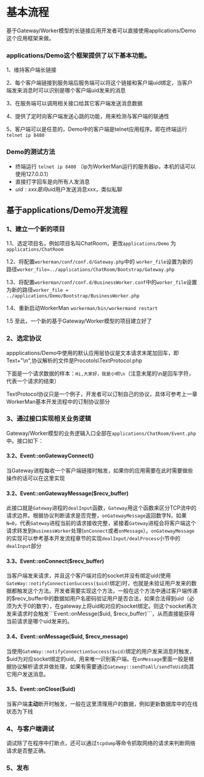 # 基本流程
基于Gateway/Worker模型的长链接应用开发者可以直接使用applications/Demo这个应用框架来做。

### applications/Demo这个框架提供了以下基本功能。

1、维持客户端长链接

2、每个客户端链接到服务端后服务端可以将这个链接和客户端uid绑定，当客户端发来消息时可以识别是哪个客户端uid发来的消息

3、在服务端可以调用相关接口给其它客户端发送消息数据

4、提供了定时向客户端发送心跳的功能，用来检测与客户端的联通性

5、客户端可以是任意的，Demo中的客户端是telnet应用程序。即在终端运行```telnet ip 8480```

### Demo的测试方法

  * 终端运行 ```telnet ip 8480``` （ip为WorkerMan运行的服务器ip，本机的话可以使用127.0.0.1）
  * 直接打字回车是向所有人发消息
  * $uid:xxx 是向$uid用户发送消息xxx，类似私聊

## 基于applications/Demo开发流程

### 1、建立一个新的项目

1.1、选定项目名，例如项目名叫ChatRoom，更改```applications/Demo``` 为 ```applications/ChatRoom```

1.2、将配置```workerman/conf/conf.d/Gateway.php```中的 ```worker_file```设置为新的路径```worker_file=../applications/ChatRoom/Bootstrap/Gateway.php```

1.3、将配置```workerman/conf/conf.d/BusinessWorker.conf```中的```worker_file```设置为新的路径```worker_file = ../applications/Demo/Bootstrap/BusinessWorker.php```

1.4、重新启动WorkerMan ```workerman/bin/workermand restart```

1.5 至此，一个新的基于Gateway/Worker模型的项目建立好了

### 2、选定协议

appplications/Demo中使用的默认应用层协议是文本请求末尾加回车，即 Text+"\n",协议解析的文件是Procotols\TextProtocol.php

下面是一个请求数据的样本：```Hi,大家好，我是小明\n```（注意末尾的\n是回车字符，代表一个请求的结束）

TextProtocol协议只是一个例子，开发者可以订制自己的协议，具体可参考上一章WorkerMan基本开发流程中的订制协议部分

### 3、通过接口实现相关业务逻辑
Gateway/Worker模型的业务逻辑入口全部在```applications/ChatRoom/Event.php```中。接口如下：

#### 3.2、Event::onGatewayConnect()
当Gateway进程每收一个客户端链接时触发，如果你的应用需要在此时需要做些操作的话可以在这里实现

#### 3.2、Event::onGatewayMessage($recv_buffer)

此接口就是```Gateway```进程的```dealInput```函数，```Gateway```用这个函数来区分TCP流中的请求边界。根据协议判断请求是否完整，```onGatewayMessage```返回数字N，如果```N=0```，代表```Gateway```进程当前的请求接收完整，紧接着```Gateway```进程会将客户端这个请求转发到```BusinessWorker```处理(```onConnect```或者```onMessage```）。```onGatewayMessage```的实现可以参考基本开发流程章节的实现```dealInput/dealProcess```小节中的```dealInput```部分

#### 3.3、Event::onConnect($recv_buffer)
当客户端发来请求，并且这个客户端对应的socket并没有绑定uid(使用```GateWay::notifyConnectionSuccess($uid)```绑定)时，也就是未验证用户发来的数据都触发这个方法。开发者需要实现这个方法，一般在这个方法中通过客户端传递的$recv_buffer中的数据如用户名密码验证用户是否合法，如果合法得到uid（必须为大于0的数字），在gateway上将uid和对应的socket绑定。则这个socket再次发来请求时会触发```Event::onMessge($uid, $recv_buffer)```，从而直接能获得当前请求是哪个uid发来的。

#### 3.4、Event::onMessage($uid, $recv_message)
当使用```GateWay::notifyConnectionSuccess($uid)```绑定的用户发来消息时触发，$uid为对应socket绑定的uid，用来唯一识别客户端。在```onMessage```里面一般是根据协议解析请求并做处理，如果有需要通过```Gateway::sendToAll/sendToUid```向其它用户发送消息。

#### 3.5、Event::onClose($uid)
当客户端**主动**断开时触发，一般在这里清理用户的数据，例如更新数据库中的在线状态为下线

###  4、与客户端调试
调试除了在程序中打断点，还可以通过```tcpdump```等命令抓取网络的请求来判断网络请求是否整正确。

### 5、发布






